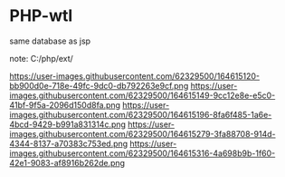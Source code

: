 # PHP-wtl

same database as jsp 

note: C:/php/ext/

https://user-images.githubusercontent.com/62329500/164615120-bb900d0e-718e-49fc-9dc0-db792263e9cf.png
https://user-images.githubusercontent.com/62329500/164615149-9cc12e8e-e5c0-41bf-9f5a-2096d150d8fa.png
https://user-images.githubusercontent.com/62329500/164615196-8fa6f485-1a6e-4bcd-9429-b991a831314c.png
https://user-images.githubusercontent.com/62329500/164615279-3fa88708-914d-4344-8137-a70383c753ed.png
https://user-images.githubusercontent.com/62329500/164615316-4a698b9b-1f60-42e1-9083-af8916b262de.png
